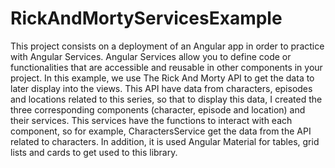 # RickAndMortyServicesExample

This project consists on a deployment of an Angular app in order to practice with Angular Services. Angular Services allow you to define code or functionalities that are accessible and reusable in other components in your project. In this example, we use The Rick And Morty API to get the data to later display into the views.
This API have data from characters, episodes and locations related to this series, so that to display this data, I created the three corresponding components (character, episode and location) and their services. This services have the functions to interact with each component, so for example, CharactersService get the data from the API related to characters.
In addition, it is used Angular Material for tables, grid lists and cards to get used to this library.
